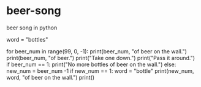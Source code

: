 # beer-song
beer song in python


word = "bottles"

for beer_num in range(99, 0, -1):
    print(beer_num, "of beer on the wall.")
    print(beer_num, "of beer.")
    print("Take one down.")
    print("Pass it around.")
    if beer_num == 1:
        print("No more bottles of beer on the wall.")
    else:
        new_num = beer_num -1
        if new_num == 1:
            word = "bottle"
        print(new_num, word, "of beer on the wall.")
    print()

